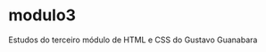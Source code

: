 # modulo3
 Estudos do terceiro módulo de HTML e CSS do Gustavo Guanabara

<a href="https://lopes-pedro.github.io/modulo3/projetoCordel/"/>
